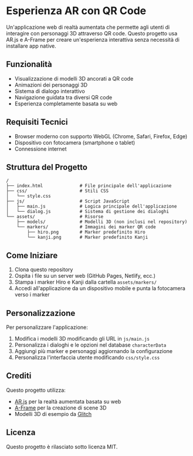 # Esperienza AR con QR Code

Un'applicazione web di realtà aumentata che permette agli utenti di interagire con personaggi 3D attraverso QR code. Questo progetto usa AR.js e A-Frame per creare un'esperienza interattiva senza necessità di installare app native.

## Funzionalità

- Visualizzazione di modelli 3D ancorati a QR code
- Animazioni dei personaggi 3D
- Sistema di dialogo interattivo
- Navigazione guidata tra diversi QR code
- Esperienza completamente basata su web

## Requisiti Tecnici

- Browser moderno con supporto WebGL (Chrome, Safari, Firefox, Edge)
- Dispositivo con fotocamera (smartphone o tablet)
- Connessione internet

## Struttura del Progetto

```
/
├── index.html              # File principale dell'applicazione
├── css/                    # Stili CSS
│   └── style.css
├── js/                     # Script JavaScript
│   ├── main.js             # Logica principale dell'applicazione
│   └── dialog.js           # Sistema di gestione dei dialoghi
└── assets/                 # Risorse
    ├── models/             # Modelli 3D (non inclusi nel repository)
    └── markers/            # Immagini dei marker QR code
        ├── hiro.png        # Marker predefinito Hiro
        └── kanji.png       # Marker predefinito Kanji
```

## Come Iniziare

1. Clona questo repository
2. Ospita i file su un server web (GitHub Pages, Netlify, ecc.)
3. Stampa i marker Hiro e Kanji dalla cartella `assets/markers/`
4. Accedi all'applicazione da un dispositivo mobile e punta la fotocamera verso i marker

## Personalizzazione

Per personalizzare l'applicazione:

1. Modifica i modelli 3D modificando gli URL in `js/main.js`
2. Personalizza i dialoghi e le opzioni nel database `characterData`
3. Aggiungi più marker e personaggi aggiornando la configurazione
4. Personalizza l'interfaccia utente modificando `css/style.css`

## Crediti

Questo progetto utilizza:
- [AR.js](https://github.com/AR-js-org/AR.js) per la realtà aumentata basata su web
- [A-Frame](https://aframe.io/) per la creazione di scene 3D
- Modelli 3D di esempio da [Glitch](https://glitch.com/)

## Licenza

Questo progetto è rilasciato sotto licenza MIT.
